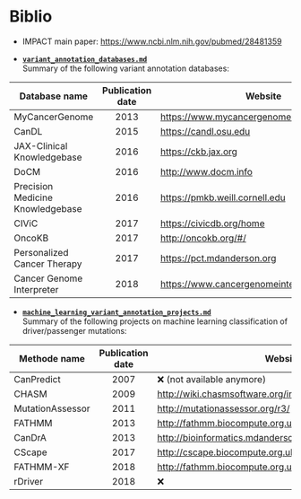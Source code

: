 # Biblio
 
* IMPACT main paper: https://www.ncbi.nlm.nih.gov/pubmed/28481359



* [**`variant_annotation_databases.md`**](https://github.com/ElsaB/impact-annotator/tree/master/doc/biblio/variant_annotation_databases.md)  
Summary of the following variant annotation databases:

| Database name                    | Publication date | Website                                      |
| -------------------------------- | :--------------: | -------------------------------------------- |
| MyCancerGenome                   | 2013             | https://www.mycancergenome.org               |
| CanDL                            | 2015             | https://candl.osu.edu                        |
| JAX-Clinical Knowledgebase       | 2016             | https://ckb.jax.org                          |
| DoCM                             | 2016             | http://www.docm.info                         |
| Precision Medicine Knowledgebase | 2016             | https://pmkb.weill.cornell.edu               |
| CIViC                            | 2017             | https://civicdb.org/home                     |
| OncoKB                           | 2017             | http://oncokb.org/#/                         |
| Personalized Cancer Therapy      | 2017             | https://pct.mdanderson.org                   |
| Cancer Genome Interpreter        | 2018             | https://www.cancergenomeinterpreter.org/home |



* [**`machine_learning_variant_annotation_projects.md`**](https://github.com/ElsaB/impact-annotator/tree/master/doc/biblio/machine_learning_variant_annotation_projects.md)  
Summary of the following projects on machine learning classification of driver/passenger mutations:

| Methode name     | Publication date | Website                                                |
| ---------------- | :--------------: | ------------------------------------------------------ |
| CanPredict       | 2007             | :x: (not available anymore)                            |
| CHASM            | 2009             | http://wiki.chasmsoftware.org/index.php/CHASM_Overview |  
| MutationAssessor | 2011             | http://mutationassessor.org/r3/                        |
| FATHMM           | 2013             | http://fathmm.biocompute.org.uk/index.html             | 
| CanDrA           | 2013             | http://bioinformatics.mdanderson.org/main/CanDrA       | 
| CScape           | 2017             | http://cscape.biocompute.org.uk                        |
| FATHMM-XF        | 2018             | http://fathmm.biocompute.org.uk/fathmm-xf/             |
| rDriver          | 2018             | :x:                                                    |
